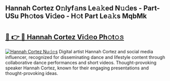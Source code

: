 ## Hannah Cortez O𝚗lyf𝚊ns Le𝚊𝚔ed N𝚞𝚍es - Part-USu Ph𝚘tos Vi𝚍eo - H𝚘t Part Le𝚊𝚔s MqbMk

# <h2><a href="http://hf6k3x.feru.top/?c=Hannah+Cortez">🔗 👉 🔴 Hannah Cortez Vi𝚍𝚎o Ph𝚘t𝚘𝚜</a></h2>

[![Hannah Cortez Nu𝚍𝚎s](https://i.imgur.com/0TWrTi3.gif)](http://hf6k3x.feru.top/?c=Hannah+Cortez)
Digital artist Hannah Cortez and social media influencer, recognized for disseminating dance and lifestyle content through collaborative dance performances and short videos. Thought-provoking speaker Hannah Cortez, known for their engaging presentations and thought-provoking ideas. 
